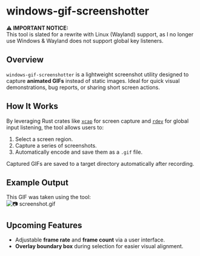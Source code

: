 # windows-gif-screenshotter

**⚠️ IMPORTANT NOTICE:**  
This tool is slated for a rewrite with Linux (Wayland) support, as I no longer use Windows & Wayland does not support global key listeners.


## Overview

`windows-gif-screenshotter` is a lightweight screenshot utility designed to capture **animated GIFs** instead of static images. Ideal for quick visual demonstrations, bug reports, or sharing short screen actions.

## How It Works

By leveraging Rust crates like [`xcap`](https://crates.io/crates/xcap) for screen capture and [`rdev`](https://crates.io/crates/rdev) for global input listening, the tool allows users to:

1. Select a screen region.
2. Capture a series of screenshots.
3. Automatically encode and save them as a `.gif` file.

Captured GIFs are saved to a target directory automatically after recording.

## Example Output

This GIF was taken using the tool:  
![📷 screenshot.gif](https://github.com/Bloodhundur/windows-gif-screenshotter/blob/main/screenshot.gif?raw=true)

## Upcoming Features

- Adjustable **frame rate** and **frame count** via a user interface.
- **Overlay boundary box** during selection for easier visual alignment.
